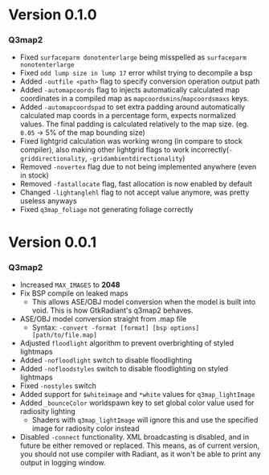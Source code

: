 # Version 0.1.0

### Q3map2

* Fixed `surfaceparm donotenterlarge` being misspelled as `surfaceparm nonotenterlarge`
* Fixed `odd lump size in lump 17` error whilst trying to decompile a bsp
* Added `-outfile <path>` flag to specify conversion operation output path
* Added `-automapcoords` flag to injects automatically calculated map coordinates in a compiled map as `mapcoordsmins`/`mapcoordsmaxs` keys.
* Added `-automapcoordspad` to set extra padding around automatically calculated map coords in a percentage form, expects normalized values. The final padding is calculated relatively to the map size. (eg. `0.05` -> 5% of the map bounding size)
* Fixed lightgrid calculation was working wrong (in compare to stock compiler), also making other lightgrid flags to work incorrectly(`-griddirectionality`, `-gridambientdirectionality`)
* Removed `-novertex` flag due to not being implemented anywhere (even in stock)
* Removed `-fastallocate` flag, fast allocation is now enabled by default
* Changed `-lightanglehl` flag to not accept value anymore, was pretty useless anyways
* Fixed `q3map_foliage` not generating foliage correctly

# Version 0.0.1

### Q3map2

* Increased `MAX_IMAGES` to __2048__
* Fix BSP compile on leaked maps
  * This allows ASE/OBJ model conversion when the model is built into void. This is how GtkRadiant's q3map2 behaves.
* ASE/OBJ model conversion straight from .map file
  * Syntax: `-convert -format [format] [bsp options] [path/to/file.map]`
* Adjusted `floodlight` algorithm to prevent overbrighting of styled lightmaps
* Added `-nofloodlight` switch to disable floodlighting
* Added `-nofloodstyles` switch to disable floodlighting on styled lightmaps
* Fixed `-nostyles` switch
* Added support for `$whiteimage` and `*white` values for `q3map_lightImage`
* Added `_bounceColor` worldspawn key to set global color value used for radiosity lighting
  * Shaders with `q3map_lightImage` will ignore this and use the specified image for radiosity color instead
* Disabled `-connect` functionality. XML broadcasting is disabled, and in future be either removed or replaced. This means, as of current version, you should not use compiler with Radiant, as it won't be able to print any output in logging window.
